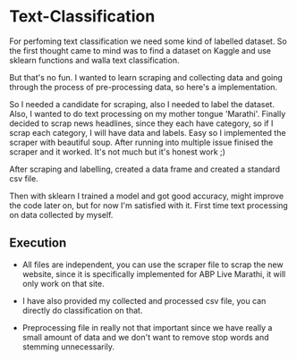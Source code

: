 # Text-Classification
For perfoming text classification we need some kind of labelled dataset. So the first thought came to mind was to find a dataset on Kaggle and use sklearn functions and walla text classification.

But that's no fun. I wanted to learn scraping and collecting data and going through the process of pre-processing data, so here's a implementation.

So I needed a candidate for scraping, also I needed to label the dataset. Also, I wanted to do text processing on my mother tongue 'Marathi'. Finally decided to scrap news headlines, since they each have category, so if I scrap each category, I will have data and labels. Easy so I implemented the scraper with beautiful soup. After running into multiple issue finised the scraper and it worked.
It's not much but it's honest work ;)

After scraping and labelling, created a data frame and created a standard csv file. 

Then with sklearn I trained a model and got good accuracy, might improve the code later on, but for now I'm satisfied with it. First time text processing on data collected by myself.

## Execution 

* All files are independent, you can use the scraper file to scrap the new website, since it is specifically implemented for ABP Live Marathi, it will only work on that site.

* I have also provided my collected and processed csv file, you can directly do classification on that.

* Preprocessing file in really not that important since we have really a small amount of data and we don't want to remove stop words and stemming unnecessarily.



